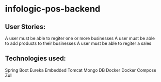 # infologic-pos-backend

## User Stories:

A user must be able to regiter one or more businesses
A user must be able to add products to their businesses
A user must be able to regiter a sales

## Technologies used:

Spring Boot 
Eureka
Embedded Tomcat
Mongo DB
Docker
Docker Compose
Zull
